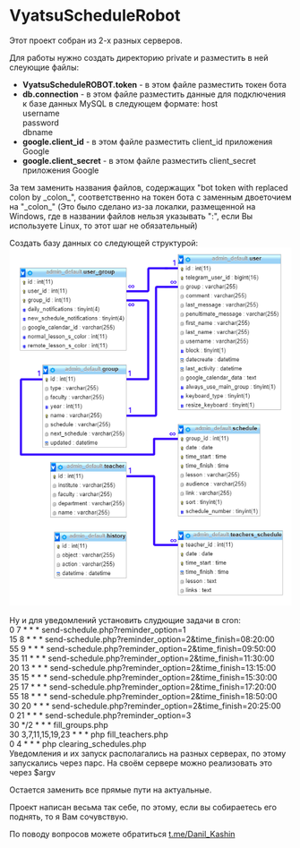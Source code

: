 # VyatsuScheduleRobot
Этот проект собран из 2-х разных серверов.

Для работы нужно создать директорию private и разместить в ней слеующие файлы:
<ul>
<li><strong>VyatsuScheduleROBOT.token</strong> - в этом файле разместить токен бота</li>
<li><strong>db.connection</strong> - в этом файле разместить данные для подключения к базе данных MySQL в следующем формате:
host<br>
username<br>
password<br>
dbname</li>
<li><strong>google.client_id</strong> - в этом файле разместить client_id приложения Google</li>
<li><strong>google.client_secret</strong> - в этом файле разместить client_secret приложения Google</li>
</ul>
<p>
За тем заменить названия файлов, содержащих "bot token with replaced colon by _colon_", соответственно на токен бота с 
заменным двоеточием на "_colon_" (Это было сделано из-за локалки, размещенной на Windows, где в названии файлов нельзя 
указывать ":", если Вы используете Linux, то этот шаг не обязательный)
</p>
<p>
Создать базу данных со следующей структурой:<br>
<img alt="Структура базы данных" src="https://raw.githubusercontent.com/KashinDanil/VyatsuScheduleRobot/main/images/DB%20Structure.png" />
</p>
<p>
Ну и для уведомлений установить слудющие задачи в cron:<br>
0 7 * * * send-schedule.php?reminder_option=1<br>
15 8 * * * send-schedule.php?reminder_option=2&time_finish=08:20:00<br>
55 9 * * * send-schedule.php?reminder_option=2&time_finish=09:50:00<br>
35 11 * * * send-schedule.php?reminder_option=2&time_finish=11:30:00<br>
20 13 * * * send-schedule.php?reminder_option=2&time_finish=13:15:00<br>
35 15 * * * send-schedule.php?reminder_option=2&time_finish=15:30:00<br>
25 17 * * * send-schedule.php?reminder_option=2&time_finish=17:20:00<br>
55 18 * * * send-schedule.php?reminder_option=2&time_finish=18:50:00<br>
30 20 * * * send-schedule.php?reminder_option=2&time_finish=20:25:00<br>
0 21 * * * send-schedule.php?reminder_option=3<br>
30 */2 * * * fill_groups.php<br>
30 3,7,11,15,19,23 * * * php fill_teachers.php<br>
0 4 * * * php clearing_schedules.php<br>
Уведомления и их запуск располагались на разных серверах, по этому запускались через парс. На своём сервере можно
реализовать это через $argv
</p>
<p>
Остается заменить все прямые пути на актуальные.
</p>
<p>
Проект написан весьма так себе, по этому, если вы собираетесь его поднять, то я Вам сочувствую.
</p>
<p>
По поводу вопросов можете обратиться <a href="https://t.me/Danil_Kashin">t.me/Danil_Kashin</a>
</p>











